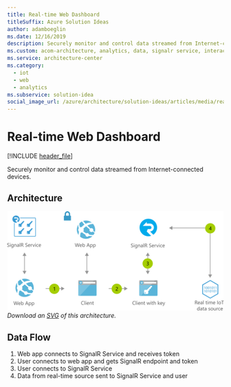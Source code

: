 ```yaml
---
title: Real-time Web Dashboard
titleSuffix: Azure Solution Ideas
author: adamboeglin
ms.date: 12/16/2019
description: Securely monitor and control data streamed from Internet-connected devices
ms.custom: acom-architecture, analytics, data, signalr service, interactive-diagram, 'https://azure.microsoft.com/solutions/architecture/real-time-web-dashboard/'
ms.service: architecture-center
ms.category:
  - iot
  - web
  - analytics
ms.subservice: solution-idea
social_image_url: /azure/architecture/solution-ideas/articles/media/real-time-web-dashboard.png
---
```


# Real-time Web Dashboard

[!INCLUDE [header_file](../header.md)]

Securely monitor and control data streamed from Internet-connected devices.

## Architecture

![Architecture diagram](../media/real-time-web-dashboard.png)
*Download an [SVG](../media/real-time-web-dashboard.svg) of this architecture.*

## Data Flow

1. Web app connects to SignalR Service and receives token
1. User connects to web app and gets SignalR endpoint and token
1. User connects to SignalR Service
1. Data from real-time source sent to SignalR Service and user
